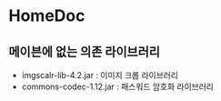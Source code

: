 # HomeDoc

## 메이븐에 없는 의존 라이브러리
- imgscalr-lib-4.2.jar : 이미지 크롭 라이브러리
- commons-codec-1.12.jar : 패스워드 암호화 라이브러리
